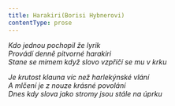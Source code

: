 ```yaml
---
title: Harakiri(Borisi Hybnerovi)
contentType: prose
---
```


<section>

_Kdo jednou pochopil že lyrik  
Provádí denně pitvorné harakiri  
Stane se mimem když slovo vzpříčí se mu v krku_

</section>

<section>

_Je krutost klauna víc než harlekýnské vlání  
A mlčení je z nouze krásné povolání  
Dnes kdy slova jako stromy jsou stále na úprku_

</section>
